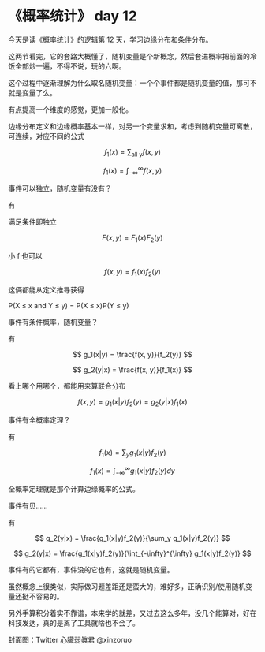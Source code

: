 # 《概率统计》 day 12

今天是读《概率统计》的逻辑第 12 天，学习边缘分布和条件分布。

这两节看完，它的套路大概懂了，随机变量是个新概念，然后套进概率把前面的冷饭全部炒一遍，不得不说，玩的六啊。

这个过程中逐渐理解为什么取名随机变量：一个个事件都是随机变量的值，那可不就是变量了么。

有点提高一个维度的感觉，更加一般化。

边缘分布定义和边缘概率基本一样，对另一个变量求和，考虑到随机变量可离散，可连续，对应不同的公式

$$
f_1(x) = \sum_{\text{all y}}f(x, y)
$$

$$
f_1(x) = \int_{-\infty}^{\infty} f(x, y)
$$

事件可以独立，随机变量有没有？

有

满足条件即独立

$$
F(x, y) = F_1(x)F_2(y)
$$

小 f 也可以

$$
f(x, y) = f_1(x)f_2(y)
$$

这俩都能从定义推导获得

P(X ≤ x and Y ≤ y) = P(X ≤ x)P(Y ≤ y)

事件有条件概率，随机变量？

有

$$
g_1(x|y) = \frac{f(x, y)}{f_2(y)}
$$

 

$$
g_2(y|x) = \frac{f(x, y)}{f_1(x)}
$$

看上哪个用哪个，都能用来算联合分布

$$
f(x, y) = g_1(x|y)f_2(y) = g_2(y|x)f_1(x)
$$

事件有全概率定理？

有

$$
f_1(x) = \sum_y g_1(x|y)f_2(y)
$$

$$
f_1(x) = \int_{-\infty}^{\infty}g_1(x|y)f_2(y) dy
$$

全概率定理就是那个计算边缘概率的公式。

事件有贝……

有

$$
g_2(y|x) = \frac{g_1(x|y)f_2(y)}{\sum_y g_1(x|y)f_2(y)}
$$

 

$$
g_2(y|x) = \frac{g_1(x|y)f_2(y)}{\int_{-\infty}^{\infty} g_1(x|y)f_2(y)}
$$

事件有的它都有，事件没的它也有，这就是随机变量。

虽然概念上很类似，实际做习题差距还是蛮大的，难好多，正确识别/使用随机变量还挺不容易的。

另外手算积分着实不靠谱，本来学的就差，又过去这么多年，没几个能算对，好在科技发达，真的是离了工具就啥也不会了。

封面图：Twitter 心臓弱眞君 @xinzoruo